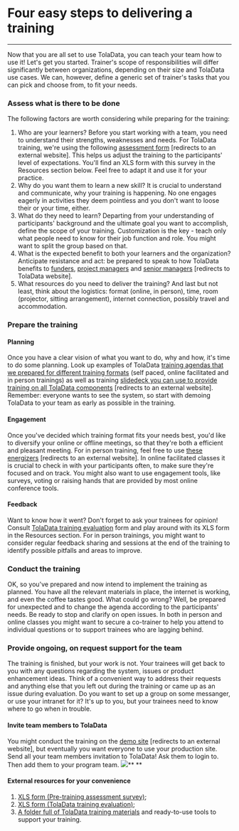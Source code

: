 # Four easy steps to delivering a training

---

Now that you are all set to use TolaData, you can teach your team how to use it! Let's get you started. Trainer's scope of responsibilities will differ significantly between organizations, depending on their size and TolaData use cases. We can, however, define a generic set of trainer's tasks that you can pick and choose from, to fit your needs.

### Assess what is there to be done

The following factors are worth considering while preparing for the training:

1. Who are your learners? Before you start working with a team, you need to understand their strengths, weaknesses and needs. For TolaData training, we're using the following [assessment form](https://enketo.ona.io/x/#p91m) [redirects to an external website]. This helps us adjust the training to the participants' level of expectations. You'll find an XLS form with this survey in the Resources section below. Feel free to adapt it and use it for your practice. 
2. Why do you want them to learn a new skill? It is crucial to understand and communicate, why your training is happening. No one engages eagerly in activities they deem pointless and you don't want to loose their or your time, either. 
3. What do they need to learn? Departing from your understanding of participants' background and the ultimate goal you want to accomplish, define the scope of your training. Customization is the key - teach only what people need to know for their job function and role. You might want to split the group based on that.
4. What is the expected benefit to both your learners and the organization? Anticipate resistance and act: be prepared to speak to how TolaData benefits to [funders](https://www.toladata.com/dashboard-for-funders/), [project managers](https://www.toladata.com/project-managers-ngo/) and [senior managers](https://www.toladata.com/senior-managers-ngos/) [redirects to TolaData website].
5. What resources do you need to deliver the training? And last but not least, think about the logistics: format (online, in person), time, room (projector, sitting arrangement), internet connection, possibly travel and accommodation.

### Prepare the training

#### Planning
Once you have a clear vision of what you want to do, why and how, it's time to do some planning. Look up examples of TolaData [training agendas that we prepared for different training formats](https://docs.google.com/document/d/1GJvaVOyblWtPHQ7ibz0IcuOCIhEMKgx1533Dv05o1Q4/edit?usp=sharing) (self paced, online facilitated and in person trainings) as well as training [slidedeck you can use to provide training on all TolaData components](https://drive.google.com/drive/folders/1yd7mzJvzj1kaI5EA3pAzTPlv3agc3gsP) [redirects to an external website]. Remember: everyone wants to see the system, so start with demoing TolaData to your team as early as possible in the training.

#### Engagement
Once you've decided which training format fits your needs best, you'd like to diversify your online or offline meetings, so that they're both a efficient and pleasant meeting. For in person training, feel free to use [these energizers](https://docs.google.com/document/d/1HohufUBEUc8vqR-C93TL8-36AKNOlFI2QuX3i9XYoms/edit?usp=sharing) [redirects to an external website]. In online facilitated classes it is crucial to check in with your participants often, to make sure they're focused and on track. You might also want to use engagement tools, like surveys, voting or raising hands that are provided by most online conference tools.

#### Feedback
Want to know how it went? Don't forget to ask your trainees for opinion! Consult [TolaData training evaluation](/enketo.ona.io/x/#phzR) form and play around with its XLS form in the Resources section. For in person trainings, you might want to consider regular feedback sharing and sessions at the end of the training to identify possible pitfalls and areas to improve.   

### Conduct the training

OK, so you've prepared and now intend to implement the training as planned. You have all the relevant materials in place, the internet is working, and even the coffee tastes good. What could go wrong? Well, be prepared for unexpected and to change the agenda according to the participants' needs. Be ready to stop and clarify on open issues. In both in person and online classes you might want to secure a co-trainer to help you attend to individual questions or to support trainees who are lagging behind. 

### Provide ongoing, on request support for the team

The training is finished, but your work is not. Your trainees will get back to you with any questions regarding the system, issues or product enhancement ideas. Think of a convenient way to address their requests and anything else that you left out during the training or came up as an issue during evaluation. Do you want to set up a group on some messanger, or use your intranet for it? It's up to you, but your trainees need to know where to go when in trouble. 

#### Invite team members to TolaData

You might conduct the training on the [demo site](https://demo.toladata.io/) [redirects to an external website], but eventually you want everyone to use your production site. Send all your team members invitation to TolaData! Ask them to login to. Then add them to your program team.
![](https://lh5.googleusercontent.com/dlcMO2saPUIteNPySlkfjzMpmJh0pETReabxlclYiHx49Y0WWis0doH5Z4Kvkzg5_9cE0olcEGMCauwkN9s9yO7O8SLa4iqsz6GJXYsmA2NPMmUVJAhDDPEOrGFND2FNSKzN6o7j)**
**

#### External resources for your convenience

1. [XLS form (Pre-training assessment survey)](https://drive.google.com/file/d/1W9RUMV3rwGfzvhtLwKdX9TeSDRTLmUPv/view);
2. [XLS form (TolaData training evaluation)](https://drive.google.com/file/d/1f3VG2rFK_fyz4AZtScsqCH-wKZir3GXa/view);
3. [A folder full of TolaData training materials](https://drive.google.com/open?id=1yd7mzJvzj1kaI5EA3pAzTPlv3agc3gsP) and ready-to-use tools to support your training.






